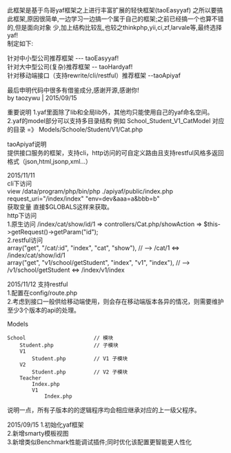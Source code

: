 此框架是基于鸟哥yaf框架之上进行丰富扩展的轻快框架(taoEasyyaf)
之所以要搞此框架,原因很简单,一边学习一边搞一个属于自己的框架;之前已经搞一个也算不错的,但是面向对象
少,加上结构比较乱,也较之thinkphp,yii,ci,zf,larvale等,最终选择yaf!<br/>
制定如下:<br/>

针对中小型公司推荐框架 --- taoEasyyaf!<br/>
针对大中型公司(复杂)推荐框架 -- taoHardyaf!<br/>
针对移动端接口（支持rewrite/cli/restful）推荐框架 --taoApiyaf<br/>

最后申明代码中很多有借鉴成分,感谢开源,感谢你!<br/>
by taozywu | 2015/09/15<br/>

重要说明
1.yaf里面除了lib和全局lib外，其他均只能使用自己的yaf命名空间。<br/>
2.yaf的model部分可以支持多目录结构 例如 School_Student_V1_CatModel 对应的目录 =》 Models/Schoole/Student/V1/Cat.php<br/>


taoApiyaf说明<br/>
提供接口服务的框架，支持cli，http访问的可自定义路由且支持restful风格多返回格式（json,html,jsonp,xml...）<br/>

2015/11/11<br/>
cli下访问<br/>
view /data/program/php/bin/php ./apiyaf/public/index.php request_uri="/index/index" "env=dev&aaa=a&bbb=b"<br/>
获取变量 直接$GLOBALS这样来获取。<br/>
http下访问<br/>
1.原生访问 /index/cat/show/id/1  => controllers/Cat.php/showAction => $this->getRequest()->getParam("id");<br/>
2.restful访问<br/>
array("get", "/cat/:id", "index", "cat", "show"), // --> /cat/1   <=> /index/cat/show/id/1<br/>
array("get", "v1/school/getStudent", "index", "v1", "index"), // --> /v1/school/getStudent <=> /index/v1/index <br/>

2015/11/12
支持restful<br/>
1.配置在config/route.php<br/>
2.考虑到接口一般供给移动端使用，则会存在移动端版本各异的情况，则需要维护至少3个版本的api的处理。<br/>

Models

    School                      // 模块
        Student.php             // 子模块
        V1
            Student.php         // V1 子模块
        V2
            Student.php         // V2 子模块
        Teacher
            Index.php
            V1
                Index.php

说明一点，所有子版本的的逻辑程序均会相应继承对应的上一级父程序。


2015/09/15
1.初始化yaf框架<br/>
2.新增smarty模板视图<br/>
3.新增类似Benchmark性能调试插件;同时优化该配置更智能更人性化
